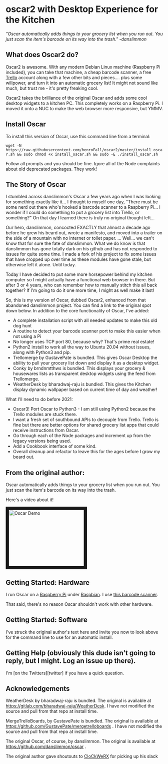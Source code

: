 
# oscar2 with Desktop Experience for the Kitchen 
*"Oscar automatically adds things to your grocery list when you run out. You
just scan the item's barcode on its way into the trash." -danslimmon* 

What does Oscar2 do?
----------------
Oscar2 is awesome. With any modern Debian Linux machine (Raspberry Pi included), you can take that machine, a cheap barcode scanner, a free [Trello](https://www.trello.com) account along with a few other bits and pieces.... plus some willpower, and turn it into an automatic grocery list! It might not sound like much, but trust me - it's pretty freaking cool.

Oscar2 takes the brilliance of the original Oscar and adds some cool desktop widgets to a kitchen PC. This completely works on a Raspberry Pi. I moved it onto a NUC to make the web browser more responsive, but YMMV. 

Install Oscar
-------------
To install this version of Oscar, use this command line from a terminal:

`wget -N https://raw.githubusercontent.com/henroFall/oscar2/master/install_oscar.sh && sudo chmod +x install_oscar.sh && sudo -E ./install_oscar.sh`

Follow all prompts and you should be fine. Igore all of the Node complaints about old deprecated packages. They work!

The Story of Oscar
-------------
I stumbled across danslimmon's Oscar a few years ago when I was looking for something exactly like it... I thought to myself one day, "There must be some nerd out there who's hooked a barcode scanner to a Raspberry Pi... I wonder if I could do something to put a grocery list into Trello, or something?" On that day I learned there is truly no original thought left...

Our hero, danslimmon, concocted EXACTLY that almost a decade ago before he grew his beard out, wrote a manifesto, and moved into a trailer on the side of a mountain with no internet or toilet paper. ... Well... we can't know that for sure the fate of danslimmon. What we do know is that danslimmon  has gone totally dark on his github and has not responded to issues for quite some time. I made a fork of his project to fix some issues that have cropped up over time as these modules have gone stale, but otherwise left it alone. Until today. 

Today I have decided to put some more horsepower behind my kitchen computer so I might actually have a functional web browser in there. But after 3 or 4 years, who can remember how to manually stitch this all back together? If I'm going to do it one more time, I might as well make it last!

So, this is my version of Oscar, dubbed Oscar2, enhanced from that abandoned danslimmon project. You can find a link to the original spot down below. In addition to the core functionality of Oscar, I've added:

* A complete installation script with all needed updates to make this old dog hunt
* A routine to detect your barcode scanner port to make this easier when not using a Pi
* No longer uses TCP port 80, because why? That's prime real estate!
* Python2 install to work all the way to Ubuntu 20.04 without issues, along with Python3 and pip.
* Trellomerge by GustavePate is bundled. This gives Oscar Desktop the ability to pull your grocery list down and display it as a desktop widget.
* Conky by brndnmtthws is bundled. This displays your grocery & housewares lists as transparent desktop widgets using the feed from Trellomerge.
* WeatherDesk by bharadwaj-raju is bundled. This gives the Kitchen display dynamic wallpaper based on current time of day and weather!

What I'll need to do before 2021:
* Oscar3! Port Oscar to Python3 - I am still using Python2 because the Trello modules are stuck there.
* I want a fresh set of southbound APIs to decouple from Trello. Trello is fine but there are better options for shared grocery list apps that could receive instructions from Oscar. 
* Go through each of the Node packages and increment up from the legacy versions being used.
* Add a Cookbook interface of some kind.
* Overall cleanup and refactor to leave this for the ages before I grow my beard out.
 

From the original author:
----------------

Oscar automatically adds things to your grocery list when you run out. You
just scan the item's barcode on its way into the trash.

Here's a video about it!

<a href="http://www.youtube.com/watch?feature=player_embedded&v=9_MNOOgFDg4" target="_blank">
<img src="http://img.youtube.com/vi/9_MNOOgFDg4/0.jpg" alt="Oscar Demo" width="240" height="180" border="10" />
</a>


Getting Started: Hardware
-----

I run Oscar on a [Raspberry Pi][raspberry-pi] under [Raspbian][raspbian]. I use
[this barcode scanner][scanner-amazon].

That said, there's no reason Oscar shouldn't work with other hardware.


Getting Started: Software
-----
I've struck the original author's text here and invite you now to look above for the command line to use for an automatic install. 

Getting Help (obviously this dude isn't going to reply, but I might. Log an issue up there).
-----
I'm [on the Twitters][twitter] if you have a quick question. 

Acknowledgements
-----
WeatherDesk by bharadwaj-raju is bundled. The original is available at https://gitlab.com/bharadwaj-raju/WeatherDesk. I have not modified the source and pull from that repo at install time.

MergeTrelloBoards, by GustavePate is bundled. The original is available at https://github.com/GustavePate/mergetrelloboards . I have not modified the source and pull from that repo at install time.

The original Oscar, of course, by danslimmon. The original is available at https://github.com/danslimmon/oscar . 

The original author gave shoutouts to [CloCkWeRX](https://github.com/CloCkWeRX) for picking up his slack

[raspberry-pi]: http://www.raspberrypi.org/
[raspbian]: http://www.raspbian.org/
[scanner-amazon]: http://www.amazon.com/gp/product/B0085707Z8/ref=oh_details_o03_s00_i03?ie=UTF8&psc=1

